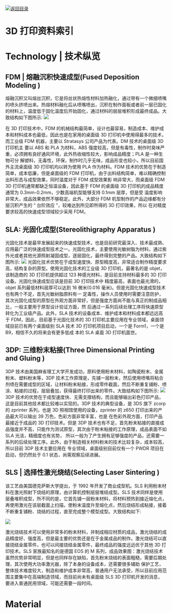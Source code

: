 [![返回目录](https://i.postimg.cc/JzFTMvjF/image.png)](https://github.com/wx-chevalier/Awesome-CheatSheets)

# 3D 打印资料索引

# Technology | 技术纵览

## FDM | 熔融沉积快速成型(Fused Deposition Modeling )

熔融沉积又叫熔丝沉积，它是将丝状热熔性材料加热融化，通过带有一个微细喷嘴的喷头挤喷出来。热熔材料融化后从喷嘴喷出，沉积在制作面板或者前一层已固化的材料上，温度低于固化温度后开始固化，通过材料的层层堆积形成最终成品。大致结构如下图所示: ![](http://www.zhizaoye.net/d/file/3D/jishu/2013-01-04/f798f49e038f3b4d0c2b7d672ed86067.png)

在 3D 打印技术中，FDM 的机械结构最简单，设计也最容易，制造成本、维护成本和材料成本也最低，因此也是在家用的桌面级 3D 打印机中使用得最多的技术，而工业级 FDM 机器，主要以 Stratasys 公司产品为代表。DM 技术的桌面级 3D 打印机主 要以 ABS 和 PLA 为材料，ABS 强度较高，但是有毒性，制作时臭味严重，必须拥有良好通风环境，此外热收缩性较大，影响成品精度；PLA 是一种生物可分 解塑料，无毒性，环保，制作时几乎无味，成品形变也较小，所以目前国外主流桌面级 3D 打印机均以转为使用 PLA 作为材料。FDM 技术的优势在于制造简单，成本低廉，但是桌面级的 FDM 打印机，由于出料结构简单，难以精确控制出料形态与成型效果，同时温度对于 FDM 成型效果影 响非常大，而桌面级 FDM 3D 打印机通常都缺乏恒温设备，因此基于 FDM 的桌面级 3D 打印机的成品精度通常为 0.3mm-0.2mm，少数高端机型能够支持 0.1mm 层厚，但是受 温度影响非常大，成品效果依然不够稳定。此外，大部分 FDM 机型制作的产品边缘都有分层沉积产生的 “ 台阶效应 ”，较难达到所见即所得的 3D 打印效果，所以 在对精度要求较高的快速成型领域较少采用 FDM。

## SLA: 光固化成型(Stereolithigraphy Apparatus )

光固化技术是最早发展起来的快速成型技术，也是目前研究最深入、技术最成熟、应用最广泛的快速成型技术之一。光固化技术，主要使用光敏树脂为材料，通过紫外光或者其他光源照射凝固成型，逐层固化，最终得到完整的产品。大致结构如下图所示: ![](http://www.zhizaoye.net/d/file/3D/jishu/2013-01-04/02669bb726f3a9b632813b54bca0608a.png) 光固化技术优势在于成型速度快、原型精度高，非常适合制作精度要求高，结构复杂的原型。使用光固化技术的工业级 3D 打印机，最著名的是 objet，该制造商的 3D 打印机提供超过 123 种感光材料，是目前支持材料最多的 3D 打印设备。光固化快速成型应该是目前 3D 打印技术中 精度最高，表面也最光滑的，objet 系列最低材料层厚可以达到 16 微米(0.016 毫米)。但是光固化快速成型技术也有两个不足，首先光敏树脂原料有一 定毒性，操作人员使用时需要注意防护，其次光固化成型的原型在外观方面非常好，但是强度方面尚不能与真正的制成品相比，一般主要用于原型设计验证方面，然 后通过一系列后续处理工序将快速原型转化为工业级产品。此外，SLA 技术的设备成本、维护成本和材料成本都远远高于 FDM，因此，目前基于光固化技术的 3D 打印机主要应用在专业领域，桌面领域目前已有两个桌面级别 SLA 技术 3D 打印机项目启动，一个是 Form1，一个是 B9，相信不久的将来会有更多低成 本的 SLA 桌面 3D 打印机面世。

## 3DP: 三维粉末粘接(Three Dimensional Printing and Gluing )

3DP 技术由美国麻省理工大学开发成功，原料使用粉末材料，如陶瓷粉末、金属粉末、塑料粉末等，3DP 技术工作原理是，先铺一层粉末，然后使用喷嘴将粘合 剂喷在需要成型的区域，让材料粉末粘接，形成零件截面，然后不断重复铺粉、喷涂、粘接的过程，层层叠加，获得最终打印出来的零件。大致结构如下图所示: ![](http://www.zhizaoye.net/d/file/3D/jishu/2013-01-04/3aa788cbac18bcf1b191353ae68cbf91.png) 3DP 技术的优势在于成型速度快、无需支撑结构，而且能够输出彩色打印产品，这是目前其他技术都比较难以实现的。3DP 技术的典型设备，是 3DS 旗下 zcorp 的 zprinter 系列，也是 3D 照相馆使用的设备，zprinter 的 z650 打印出来的产品最大可以输出 39 万色，色彩方面非常丰富，也是 在色彩外观方面，打印产品最接近于成品的 3D 打印技术。但是 3DP 技术也有不足，首先粉末粘接的直接成品强度并不高，只能作为测试原型，其次由于粉末粘接的工作原理，成品表面不如 SLA 光洁，精细度也有劣势， 所以一般为了产生拥有足够强度的产品，还需要一系列的后续处理工序。此外，由于制造相关材料粉末的技术比较复杂，成本较高，所以目前 3DP 技术主要应用在 专业领域，桌面级别目前仅有一个 PWDR 项目在启动，但仍然处于 0.1 状态，尚需观察后续进展。

## SLS | 选择性激光烧结(Selecting Laser Sintering )

该工艺由美国德克萨斯大学提出，于 1992 年开发了商业成型机。SLS 利用粉末材料在激光照射下烧结的原理，由计算机控制层层堆结成型。SLS 技术同样是使用层叠堆积成型，所不同的是，它首先铺一层粉末材料，将材料预热到接近熔化点，再使用激光在该层截面上扫描，使粉末温度升至熔化点，然后烧结形成粘接，接着不断重复铺粉、烧结的过程，直至完成整个模型成型。大致结构如下:

![](http://www.zhizaoye.net/d/file/3D/jishu/2013-01-04/c35843c8620df0a34524adc76a6cf301.png)

激光烧结技术可以使用非常多的粉末材料，并制成相应材质的成品，激光烧结的成品精度好、强度高，但是最主要的优势还是在于金属成品的制作。激光烧结可以直 接烧结金属零件，也可以间接烧结金属零件，最终成品的强度远远优于其他 3D 打印技术。SLS 家族最知名的是德国 EOS 的 M 系列，成品效果图：激光烧结技术虽然优势非常明显，但是也同样存在缺陷，首先粉末烧结的表面粗糙，需要后期处理，其次使用大功率激光器，除了本身的设备成本，还需要很多辅助 保护工艺，整体技术难度较大，制造和维护成本非常高，普通用户无法承受，所以目前应用范围主要集中在高端制造领域，而目前尚未有桌面级 SLS 3D 打印机开发的消息，要进入普通民用领域，可能还需要一段时间。

# Material
